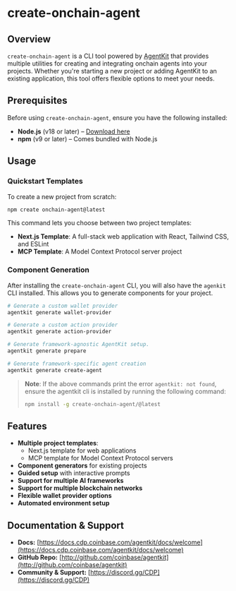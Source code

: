 # create-onchain-agent

## Overview

`create-onchain-agent` is a CLI tool powered by [AgentKit](https://github.com/coinbase/agentkit) that provides multiple utilities for creating and integrating onchain agents into your projects. Whether you're starting a new project or adding AgentKit to an existing application, this tool offers flexible options to meet your needs.

## Prerequisites

Before using `create-onchain-agent`, ensure you have the following installed:

- **Node.js** (v18 or later) – [Download here](https://nodejs.org/)
- **npm** (v9 or later) – Comes bundled with Node.js

## Usage

### Quickstart Templates

To create a new project from scratch:

```sh
npm create onchain-agent@latest
```

This command lets you choose between two project templates:
- **Next.js Template**: A full-stack web application with React, Tailwind CSS, and ESLint
- **MCP Template**: A Model Context Protocol server project

### Component Generation

After installing the `create-onchain-agent` CLI, you will also have the `agenkit` CLI installed. This allows you to generate components for your project.

```sh
# Generate a custom wallet provider
agentkit generate wallet-provider

# Generate a custom action provider
agentkit generate action-provider

# Generate framework-agnostic AgentKit setup.
agentkit generate prepare

# Generate framework-specific agent creation
agentkit generate create-agent
```

> **Note**: If the above commands print the error `agentkit: not found`, ensure the agentkit cli is installed by running the following command:
> ```bash
> npm install -g create-onchain-agent/@latest
> ```

## Features

- **Multiple project templates**:
  - Next.js template for web applications
  - MCP template for Model Context Protocol servers
- **Component generators** for existing projects
- **Guided setup** with interactive prompts
- **Support for multiple AI frameworks**
- **Support for multiple blockchain networks**
- **Flexible wallet provider options**
- **Automated environment setup**

## Documentation & Support

- **Docs:** [https://docs.cdp.coinbase.com/agentkit/docs/welcome](https://docs.cdp.coinbase.com/agentkit/docs/welcome)
- **GitHub Repo:** [http://github.com/coinbase/agentkit](http://github.com/coinbase/agentkit)
- **Community & Support:** [https://discord.gg/CDP](https://discord.gg/CDP)
